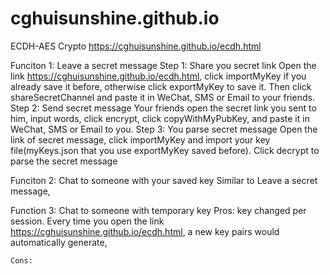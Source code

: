 # cghuisunshine.github.io

ECDH-AES Crypto
https://cghuisunshine.github.io/ecdh.html

Funciton 1: Leave a secret message
   Step 1: Share you secret link
        Open the link https://cghuisunshine.github.io/ecdh.html, click importMyKey if you already save it before, otherwise click exportMyKey to save it. 
      Then click shareSecretChannel and paste it in WeChat, SMS or Email to your friends. 
   Step 2: Send secret message 
        Your friends open the secret link you sent to him, input words, click encrypt, click copyWithMyPubKey, and paste it in WeChat, SMS or Email to you.
   Step 3: You parse secret message
        Open the link of secret message, click importMyKey and import your key file(myKeys.json that you use exportMyKey saved before).
        Click decrypt to parse the secret message
         
Funciton 2: Chat to someone with your saved key
    Similar to Leave a secret message, 



Function 3: Chat to someone with temporary key
    Pros: key changed per session. Every time you open the link https://cghuisunshine.github.io/ecdh.html, a new key pairs would automatically generate, 
    
    Cons:

